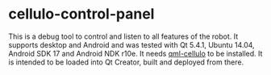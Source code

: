 cellulo-control-panel
=====================

This is a debug tool to control and listen to all features of the robot. It supports
desktop and Android and was tested with Qt 5.4.1, Ubuntu 14.04, Android SDK 17
and Android NDK r10e. It needs [qml-cellulo](../../)
to be installed. It is intended to be loaded into Qt Creator, built and
deployed from there.

